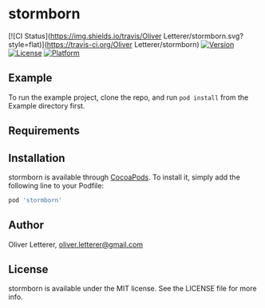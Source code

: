 # stormborn

[![CI Status](https://img.shields.io/travis/Oliver Letterer/stormborn.svg?style=flat)](https://travis-ci.org/Oliver Letterer/stormborn)
[![Version](https://img.shields.io/cocoapods/v/stormborn.svg?style=flat)](https://cocoapods.org/pods/stormborn)
[![License](https://img.shields.io/cocoapods/l/stormborn.svg?style=flat)](https://cocoapods.org/pods/stormborn)
[![Platform](https://img.shields.io/cocoapods/p/stormborn.svg?style=flat)](https://cocoapods.org/pods/stormborn)

## Example

To run the example project, clone the repo, and run `pod install` from the Example directory first.

## Requirements

## Installation

stormborn is available through [CocoaPods](https://cocoapods.org). To install
it, simply add the following line to your Podfile:

```ruby
pod 'stormborn'
```

## Author

Oliver Letterer, oliver.letterer@gmail.com

## License

stormborn is available under the MIT license. See the LICENSE file for more info.
